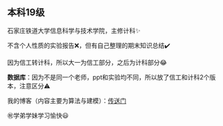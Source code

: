 ## 本科19级

石家庄铁道大学信息科学与技术学院，主修计科✨

不含个人性质的实验报告❌，但有自己整理的期末知识总结✔️

因为信工转计科，所以大一为信工部分，之后为计科部分😂

**数据库**：因为不是同一个老师，ppt和实验均不同，所以放了信工和计科2个版本，注意区分⚠️

我的博客（内容主要为算法与建模）：[传送门](https://blog.csdn.net/qq_45550375?type=blog)

㊗️学弟学妹学习愉快😃


